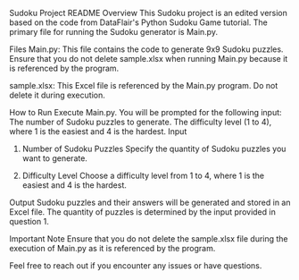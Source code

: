 Sudoku Project README
Overview
This Sudoku project is an edited version based on the code from DataFlair's Python Sudoku Game tutorial. The primary file for running the Sudoku generator is Main.py.

Files
Main.py: This file contains the code to generate 9x9 Sudoku puzzles. Ensure that you do not delete sample.xlsx when running Main.py because it is referenced by the program.

sample.xlsx: This Excel file is referenced by the Main.py program. Do not delete it during execution.

How to Run
Execute Main.py.
You will be prompted for the following input:
The number of Sudoku puzzles to generate.
The difficulty level (1 to 4), where 1 is the easiest and 4 is the hardest.
Input
1. Number of Sudoku Puzzles
Specify the quantity of Sudoku puzzles you want to generate.

2. Difficulty Level
Choose a difficulty level from 1 to 4, where 1 is the easiest and 4 is the hardest.

Output
Sudoku puzzles and their answers will be generated and stored in an Excel file. The quantity of puzzles is determined by the input provided in question 1.

Important Note
Ensure that you do not delete the sample.xlsx file during the execution of Main.py as it is referenced by the program.

Feel free to reach out if you encounter any issues or have questions.
